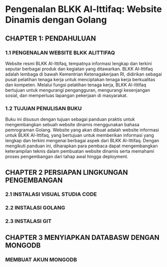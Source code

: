 # Pengenalan BLKK Al-Ittifaq: Website Dinamis dengan Golang
## CHAPTER 1: PENDAHULUAN
### 1.1 PENGENALAN WEBSITE BLKK ALITTIFAQ
Website resmi BLKK Al-Ittifaq, tempatnya informasi lengkap dan terkini seputar berbagai produk dan kegiatan yang ditawarkan. BLKK Al-Ittifaq adalah lembaga di bawah Kementrian Ketenagakerjaan RI, didirikan sebagai pusat pelatihan tenaga kerja untuk menciptakan tenaga kerja berkualitas dan kompeten. Melalui fungsi pelatihan tenaga kerja, BLKK Al-Ittifaq bertujuan untuk mengurangi pengangguran, mengurangi kesenjangan sosial, dan memperluas lapangan pekerjaan di masyarakat.

### 1.2 TUJUAN PENULISAN BUKU
Buku ini disusun dengan tujuan sebagai panduan praktis untuk mengembangkan sebuah website dinamis menggunakan bahasa pemrograman Golang. Website yang akan dibuat adalah website informasi untuk BLKK Al-Ittifaq, yang bertujuan untuk memberikan informasi yang lengkap dan terkini mengenai berbagai aspek dari BLKK Al-Ittifaq. Dengan mengikuti panduan ini, diharapkan para pembaca dapat mengembangkan keterampilan teknis dalam pembuatan website dinamis serta memahami proses pengembangan dari tahap awal hingga deployment.

## CHAPTER 2 PERSIAPAN LINGKUNGAN PENGEMBANGAN

### 2.1 INSTALASI VISUAL STUDIA CODE
### 2.2 INSTALASI GOLANG
### 2.3 INSTALASI GIT

## CHAPTER 3 MENYIAPKAN DATABASW DENGAN MONGODB
### MEMBUAT AKUN MONGODB


